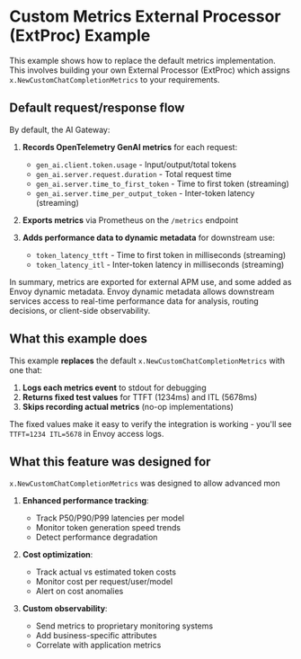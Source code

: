 # Custom Metrics External Processor (ExtProc) Example

This example shows how to replace the default metrics implementation. This
involves building your own External Processor (ExtProc) which assigns
`x.NewCustomChatCompletionMetrics` to your requirements.

## Default request/response flow

By default, the AI Gateway:

1. **Records OpenTelemetry GenAI metrics** for each request:
    - `gen_ai.client.token.usage` - Input/output/total tokens
    - `gen_ai.server.request.duration` - Total request time
    - `gen_ai.server.time_to_first_token` - Time to first token (streaming)
    - `gen_ai.server.time_per_output_token` - Inter-token latency (streaming)

2. **Exports metrics** via Prometheus on the `/metrics` endpoint

3. **Adds performance data to dynamic metadata** for downstream use:
    - `token_latency_ttft` - Time to first token in milliseconds (streaming)
    - `token_latency_itl` - Inter-token latency in milliseconds (streaming)

In summary, metrics are exported for external APM use, and some added as Envoy
dynamic metadata. Envoy dynamic metadata allows downstream services access to
real-time performance data for analysis, routing decisions, or client-side
observability.

## What this example does

This example **replaces** the default `x.NewCustomChatCompletionMetrics`
with one that:

1. **Logs each metrics event** to stdout for debugging
2. **Returns fixed test values** for TTFT (1234ms) and ITL (5678ms)
3. **Skips recording actual metrics** (no-op implementations)

The fixed values make it easy to verify the integration is working - you'll see
`TTFT=1234 ITL=5678` in Envoy access logs.

## What this feature was designed for

`x.NewCustomChatCompletionMetrics` was designed to allow advanced mon

1. **Enhanced performance tracking**:
    - Track P50/P90/P99 latencies per model
    - Monitor token generation speed trends
    - Detect performance degradation

2. **Cost optimization**:
    - Track actual vs estimated token costs
    - Monitor cost per request/user/model
    - Alert on cost anomalies

3. **Custom observability**:
    - Send metrics to proprietary monitoring systems
    - Add business-specific attributes
    - Correlate with application metrics
